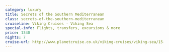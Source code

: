 ```yaml
---
category: luxury
title: Secrets of the Southern Mediterranean
class: secrets-of-the-southern-mediterranean
cruiseline: Viking Cruises - Viking Sea
special-info: Flights, transfers, excursions & more
price: 1340
nights: 7
cruise-url: http://www.planetcruise.co.uk/viking-cruises/viking-sea/15-january-2017/103268?utm_medium=referral&utm_source=secret-escapes&utm_campaign=website
---
```

